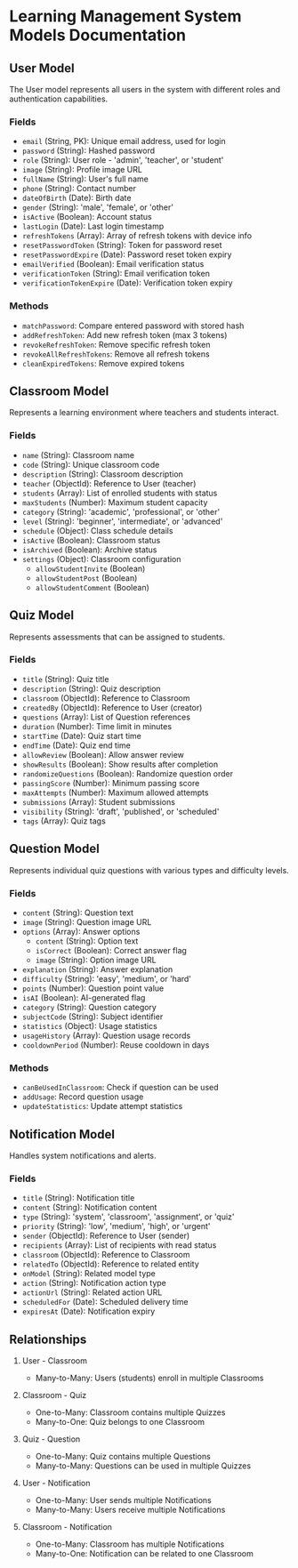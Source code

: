 # Learning Management System Models Documentation

## User Model
The User model represents all users in the system with different roles and authentication capabilities.

### Fields
- `email` (String, PK): Unique email address, used for login
- `password` (String): Hashed password
- `role` (String): User role - 'admin', 'teacher', or 'student'
- `image` (String): Profile image URL
- `fullName` (String): User's full name
- `phone` (String): Contact number
- `dateOfBirth` (Date): Birth date
- `gender` (String): 'male', 'female', or 'other'
- `isActive` (Boolean): Account status
- `lastLogin` (Date): Last login timestamp
- `refreshTokens` (Array): Array of refresh tokens with device info
- `resetPasswordToken` (String): Token for password reset
- `resetPasswordExpire` (Date): Password reset token expiry
- `emailVerified` (Boolean): Email verification status
- `verificationToken` (String): Email verification token
- `verificationTokenExpire` (Date): Verification token expiry

### Methods
- `matchPassword`: Compare entered password with stored hash
- `addRefreshToken`: Add new refresh token (max 3 tokens)
- `revokeRefreshToken`: Remove specific refresh token
- `revokeAllRefreshTokens`: Remove all refresh tokens
- `cleanExpiredTokens`: Remove expired tokens

## Classroom Model
Represents a learning environment where teachers and students interact.

### Fields
- `name` (String): Classroom name
- `code` (String): Unique classroom code
- `description` (String): Classroom description
- `teacher` (ObjectId): Reference to User (teacher)
- `students` (Array): List of enrolled students with status
- `maxStudents` (Number): Maximum student capacity
- `category` (String): 'academic', 'professional', or 'other'
- `level` (String): 'beginner', 'intermediate', or 'advanced'
- `schedule` (Object): Class schedule details
- `isActive` (Boolean): Classroom status
- `isArchived` (Boolean): Archive status
- `settings` (Object): Classroom configuration
  - `allowStudentInvite` (Boolean)
  - `allowStudentPost` (Boolean)
  - `allowStudentComment` (Boolean)

## Quiz Model
Represents assessments that can be assigned to students.

### Fields
- `title` (String): Quiz title
- `description` (String): Quiz description
- `classroom` (ObjectId): Reference to Classroom
- `createdBy` (ObjectId): Reference to User (creator)
- `questions` (Array): List of Question references
- `duration` (Number): Time limit in minutes
- `startTime` (Date): Quiz start time
- `endTime` (Date): Quiz end time
- `allowReview` (Boolean): Allow answer review
- `showResults` (Boolean): Show results after completion
- `randomizeQuestions` (Boolean): Randomize question order
- `passingScore` (Number): Minimum passing score
- `maxAttempts` (Number): Maximum allowed attempts
- `submissions` (Array): Student submissions
- `visibility` (String): 'draft', 'published', or 'scheduled'
- `tags` (Array): Quiz tags

## Question Model
Represents individual quiz questions with various types and difficulty levels.

### Fields
- `content` (String): Question text
- `image` (String): Question image URL
- `options` (Array): Answer options
  - `content` (String): Option text
  - `isCorrect` (Boolean): Correct answer flag
  - `image` (String): Option image URL
- `explanation` (String): Answer explanation
- `difficulty` (String): 'easy', 'medium', or 'hard'
- `points` (Number): Question point value
- `isAI` (Boolean): AI-generated flag
- `category` (String): Question category
- `subjectCode` (String): Subject identifier
- `statistics` (Object): Usage statistics
- `usageHistory` (Array): Question usage records
- `cooldownPeriod` (Number): Reuse cooldown in days

### Methods
- `canBeUsedInClassroom`: Check if question can be used
- `addUsage`: Record question usage
- `updateStatistics`: Update attempt statistics

## Notification Model
Handles system notifications and alerts.

### Fields
- `title` (String): Notification title
- `content` (String): Notification content
- `type` (String): 'system', 'classroom', 'assignment', or 'quiz'
- `priority` (String): 'low', 'medium', 'high', or 'urgent'
- `sender` (ObjectId): Reference to User (sender)
- `recipients` (Array): List of recipients with read status
- `classroom` (ObjectId): Reference to Classroom
- `relatedTo` (ObjectId): Reference to related entity
- `onModel` (String): Related model type
- `action` (String): Notification action type
- `actionUrl` (String): Related action URL
- `scheduledFor` (Date): Scheduled delivery time
- `expiresAt` (Date): Notification expiry

## Relationships

1. User - Classroom
   - Many-to-Many: Users (students) enroll in multiple Classrooms

2. Classroom - Quiz
   - One-to-Many: Classroom contains multiple Quizzes
   - Many-to-One: Quiz belongs to one Classroom

3. Quiz - Question
   - One-to-Many: Quiz contains multiple Questions
   - Many-to-Many: Questions can be used in multiple Quizzes

4. User - Notification
   - One-to-Many: User sends multiple Notifications
   - Many-to-Many: Users receive multiple Notifications

5. Classroom - Notification
   - One-to-Many: Classroom has multiple Notifications
   - Many-to-One: Notification can be related to one Classroom 